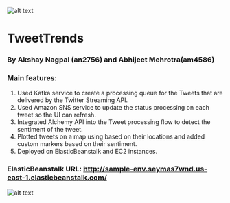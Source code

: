 ![alt text](https://github.com/akshaynagpal/tweet_sentiment/blob/master/tweetSentiments.png "Tweets with Sentiments Screenshot")
# TweetTrends
### By Akshay Nagpal (an2756) and Abhijeet Mehrotra(am4586)
### Main features:    
1. Used Kafka service to create a processing queue for the Tweets that are delivered by the Twitter Streaming API.    
2. Used Amazon SNS service to update the status processing on each tweet so the UI can refresh.    
3. Integrated Alchemy API into the Tweet processing flow to detect the sentiment of the tweet.
4. Plotted tweets on a map using based on their locations and added custom markers based on their sentiment.        
4. Deployed on ElasticBeanstalk and EC2 instances.     

### ElasticBeanstalk URL: http://sample-env.seymas7wnd.us-east-1.elasticbeanstalk.com/    

![alt text](https://github.com/akshaynagpal/tweet_sentiment/blob/master/architecture_diagram.png "architecture_diagram")

